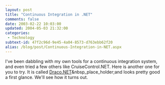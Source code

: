 ```yaml
---
layout: post
title: "Continuous Integration in .NET"
comments: false
date: 2003-02-22 10:03:00
updated: 2004-05-03 21:32:00
categories:
 - Technology
subtext-id: 47f2c96d-9e45-4a04-8573-d763ebb62f20
alias: /blog/post/Continuous-Integration-in-NET.aspx
---
```



I've been dabbling with my own tools for a continuous integration system, and even tried a few others like CruiseControl.NET. Here is another one for you to try. It is called [Draco.NET](http://draconet.sourceforge.net/)&nbsp_place_holder;and looks pretty good a first glance. We'll see how it turns out.
